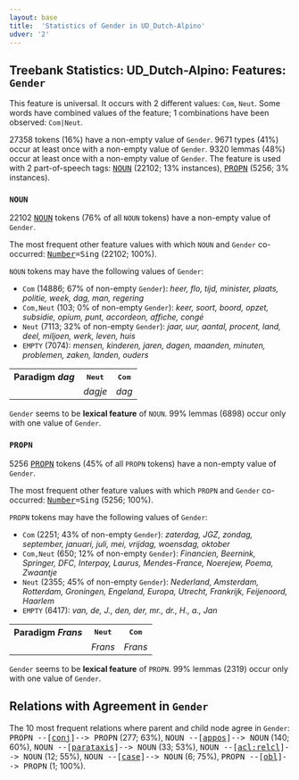 ```yaml
---
layout: base
title:  'Statistics of Gender in UD_Dutch-Alpino'
udver: '2'
---
```


## Treebank Statistics: UD_Dutch-Alpino: Features: `Gender`

This feature is universal.
It occurs with 2 different values: `Com`, `Neut`.
Some words have combined values of the feature; 1 combinations have been observed: `Com|Neut`.

27358 tokens (16%) have a non-empty value of `Gender`.
9671 types (41%) occur at least once with a non-empty value of `Gender`.
9320 lemmas (48%) occur at least once with a non-empty value of `Gender`.
The feature is used with 2 part-of-speech tags: <tt><a href="nl_alpino-pos-NOUN.html">NOUN</a></tt> (22102; 13% instances), <tt><a href="nl_alpino-pos-PROPN.html">PROPN</a></tt> (5256; 3% instances).

### `NOUN`

22102 <tt><a href="nl_alpino-pos-NOUN.html">NOUN</a></tt> tokens (76% of all `NOUN` tokens) have a non-empty value of `Gender`.

The most frequent other feature values with which `NOUN` and `Gender` co-occurred: <tt><a href="nl_alpino-feat-Number.html">Number</a></tt><tt>=Sing</tt> (22102; 100%).

`NOUN` tokens may have the following values of `Gender`:

* `Com` (14886; 67% of non-empty `Gender`): <em>heer, flo, tijd, minister, plaats, politie, week, dag, man, regering</em>
* `Com,Neut` (103; 0% of non-empty `Gender`): <em>keer, soort, boord, opzet, subsidie, opium, punt, accordeon, affiche, congé</em>
* `Neut` (7113; 32% of non-empty `Gender`): <em>jaar, uur, aantal, procent, land, deel, miljoen, werk, leven, huis</em>
* `EMPTY` (7074): <em>mensen, kinderen, jaren, dagen, maanden, minuten, problemen, zaken, landen, ouders</em>

<table>
  <tr><th>Paradigm <i>dag</i></th><th><tt>Neut</tt></th><th><tt>Com</tt></th></tr>
  <tr><td><tt></tt></td><td><em>dagje</em></td><td><em>dag</em></td></tr>
</table>

`Gender` seems to be **lexical feature** of `NOUN`. 99% lemmas (6898) occur only with one value of `Gender`.

### `PROPN`

5256 <tt><a href="nl_alpino-pos-PROPN.html">PROPN</a></tt> tokens (45% of all `PROPN` tokens) have a non-empty value of `Gender`.

The most frequent other feature values with which `PROPN` and `Gender` co-occurred: <tt><a href="nl_alpino-feat-Number.html">Number</a></tt><tt>=Sing</tt> (5256; 100%).

`PROPN` tokens may have the following values of `Gender`:

* `Com` (2251; 43% of non-empty `Gender`): <em>zaterdag, JGZ, zondag, september, januari, juli, mei, vrijdag, woensdag, oktober</em>
* `Com,Neut` (650; 12% of non-empty `Gender`): <em>Financien, Beernink, Springer, DFC, Interpay, Laurus, Mendes-France, Noerejew, Poema, Zwaantje</em>
* `Neut` (2355; 45% of non-empty `Gender`): <em>Nederland, Amsterdam, Rotterdam, Groningen, Engeland, Europa, Utrecht, Frankrijk, Feijenoord, Haarlem</em>
* `EMPTY` (6417): <em>van, de, J., den, der, mr., dr., H., a., Jan</em>

<table>
  <tr><th>Paradigm <i>Frans</i></th><th><tt>Neut</tt></th><th><tt>Com</tt></th></tr>
  <tr><td><tt></tt></td><td><em>Frans</em></td><td><em>Frans</em></td></tr>
</table>

`Gender` seems to be **lexical feature** of `PROPN`. 99% lemmas (2319) occur only with one value of `Gender`.

## Relations with Agreement in `Gender`

The 10 most frequent relations where parent and child node agree in `Gender`:
<tt>PROPN --[<tt><a href="nl_alpino-dep-conj.html">conj</a></tt>]--> PROPN</tt> (277; 63%),
<tt>NOUN --[<tt><a href="nl_alpino-dep-appos.html">appos</a></tt>]--> NOUN</tt> (140; 60%),
<tt>NOUN --[<tt><a href="nl_alpino-dep-parataxis.html">parataxis</a></tt>]--> NOUN</tt> (33; 53%),
<tt>NOUN --[<tt><a href="nl_alpino-dep-acl-relcl.html">acl:relcl</a></tt>]--> NOUN</tt> (12; 55%),
<tt>NOUN --[<tt><a href="nl_alpino-dep-case.html">case</a></tt>]--> NOUN</tt> (6; 75%),
<tt>PROPN --[<tt><a href="nl_alpino-dep-obl.html">obl</a></tt>]--> PROPN</tt> (1; 100%).

